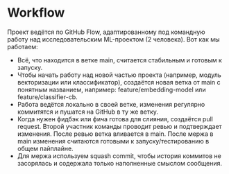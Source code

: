 # Workflow

Проект ведётся по GitHub Flow, адаптированному под командную работу над исследовательским ML-проектом (2 человека). Вот как мы работаем:
- Всё, что находится в ветке main, считается стабильным и готовым к запуску.
- Чтобы начать работу над новой частью проекта (например, модуль векторизации или классификатор), создаётся новая ветка от main с понятным названием, например: feature/embedding-model или feature/classifier-cb.
- Работа ведётся локально в своей ветке, изменения регулярно коммитятся и пушатся на GitHub в ту же ветку.
- Когда нужен фидбэк или фича готова для слияния, создаётся pull request. Второй участник команды проводит ревью и подтверждает изменения. После ревью ветка вливается в main. После мержа в main изменения считаются готовыми к запуску/тестированию в общем пайплайне.
- Для мержа используем squash commit, чтобы история коммитов не засорялась и содержала только наполненные смыслом сообщения.

